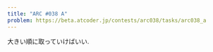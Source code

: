 ```yaml
---
title: "ARC #038 A"
problem: https://beta.atcoder.jp/contests/arc038/tasks/arc038_a
---
```

大きい順に取っていけばいい.
